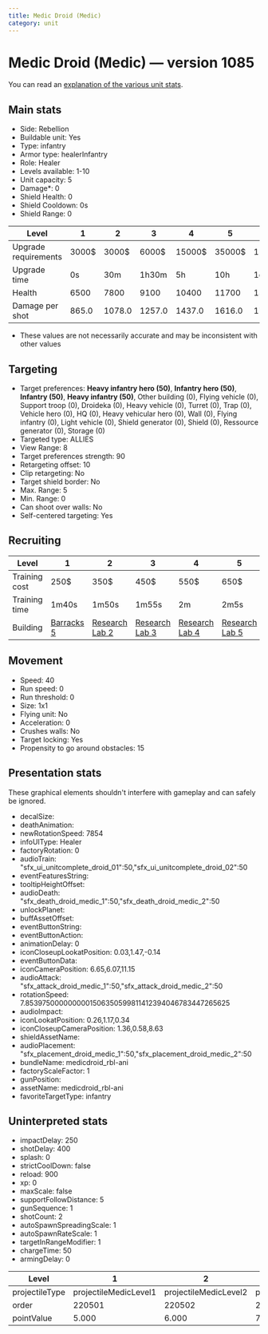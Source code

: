 ```yaml
---
title: Medic Droid (Medic)
category: unit
---
```


# Medic Droid (Medic) — version 1085

You can read an [explanation  of the various unit stats](unitexplained.md).

## Main stats

  * Side: Rebellion
  * Buildable unit: Yes
  * Type: infantry
  * Armor type: healerInfantry
  * Role: Healer
  * Levels available: 1-10
  * Unit capacity: 5
  * Damage*: 0
  * Shield Health: 0
  * Shield Cooldown: 0s
  * Shield Range: 0

|Level               |1    |2     |3     |4     |5     |6      |7      |8      |9       |10      |
|--------------------|-----|------|------|------|------|-------|-------|-------|--------|--------|
|Upgrade requirements|3000$|3000$ |6000$ |15000$|35000$|115000$|175000$|350000$|1000000$|2000000$|
|Upgrade time        |0s   |30m   |1h30m |5h    |10h   |1d12h  |2d12h  |4d     |6d      |1w2d    |
|Health              |6500 |7800  |9100  |10400 |11700 |13000  |14300  |15600  |16900   |19500   |
|Damage per shot     |865.0|1078.0|1257.0|1437.0|1616.0|1795.0 |1976.0 |2155.0 |2334.0  |2693.0  |

* These values are not necessarily accurate and may be inconsistent with other values

## Targeting

  * Target preferences: **Heavy infantry hero (50)**, **Infantry hero (50)**, **Infantry (50)**, **Heavy infantry (50)**, Other building (0), Flying vehicle (0), Support troop (0), Droideka (0), Heavy vehicle (0), Turret (0), Trap (0), Vehicle hero (0), HQ (0), Heavy vehicular hero (0), Wall (0), Flying infantry (0), Light vehicle (0), Shield generator (0), Shield (0), Ressource generator (0), Storage (0)
  * Targeted type: ALLIES
  * View Range: 8
  * Target preferences strength: 90
  * Retargeting offset: 10
  * Clip retargeting: No
  * Target shield border: No
  * Max. Range: 5
  * Min. Range: 0
  * Can shoot over walls: No
  * Self-centered targeting: Yes

## Recruiting

|Level        |1                               |2                                     |3                                     |4                                     |5                                     |6                                     |7                                     |8                                     |9                                     |10                                     |
|-------------|--------------------------------|--------------------------------------|--------------------------------------|--------------------------------------|--------------------------------------|--------------------------------------|--------------------------------------|--------------------------------------|--------------------------------------|---------------------------------------|
|Training cost|250$                            |350$                                  |450$                                  |550$                                  |650$                                  |750$                                  |850$                                  |1000$                                 |1050$                                 |1150$                                  |
|Training time|1m40s                           |1m50s                                 |1m55s                                 |2m                                    |2m5s                                  |2m10s                                 |2m15s                                 |2m20s                                 |2m25s                                 |2m30s                                  |
|Building     |[Barracks 5](rebelBarracks.html)|[Research Lab 2](rebelOffenseLab.html)|[Research Lab 3](rebelOffenseLab.html)|[Research Lab 4](rebelOffenseLab.html)|[Research Lab 5](rebelOffenseLab.html)|[Research Lab 6](rebelOffenseLab.html)|[Research Lab 7](rebelOffenseLab.html)|[Research Lab 8](rebelOffenseLab.html)|[Research Lab 9](rebelOffenseLab.html)|[Research Lab 10](rebelOffenseLab.html)|

## Movement

  * Speed: 40
  * Run speed: 0
  * Run threshold: 0
  * Size: 1x1
  * Flying unit: No
  * Acceleration: 0
  * Crushes walls: No
  * Target locking: Yes
  * Propensity to go around obstacles: 15

## Presentation stats

These graphical elements shouldn't interfere with gameplay and can safely be ignored.

  * decalSize: 
  * deathAnimation: 
  * newRotationSpeed: 7854
  * infoUIType: Healer
  * factoryRotation: 0
  * audioTrain: "sfx_ui_unitcomplete_droid_01":50,"sfx_ui_unitcomplete_droid_02":50
  * eventFeaturesString: 
  * tooltipHeightOffset: 
  * audioDeath: "sfx_death_droid_medic_1":50,"sfx_death_droid_medic_2":50
  * unlockPlanet: 
  * buffAssetOffset: 
  * eventButtonString: 
  * eventButtonAction: 
  * animationDelay: 0
  * iconCloseupLookatPosition: 0.03,1.47,-0.14
  * eventButtonData: 
  * iconCameraPosition: 6.65,6.07,11.15
  * audioAttack: "sfx_attack_droid_medic_1":50,"sfx_attack_droid_medic_2":50
  * rotationSpeed: 7.8539750000000001506350599811412394046783447265625
  * audioImpact: 
  * iconLookatPosition: 0.26,1.17,0.34
  * iconCloseupCameraPosition: 1.36,0.58,8.63
  * shieldAssetName: 
  * audioPlacement: "sfx_placement_droid_medic_1":50,"sfx_placement_droid_medic_2":50
  * bundleName: medicdroid_rbl-ani
  * factoryScaleFactor: 1
  * gunPosition: 
  * assetName: medicdroid_rbl-ani
  * favoriteTargetType: infantry

## Uninterpreted stats

  * impactDelay: 250
  * shotDelay: 400
  * splash: 0
  * strictCoolDown: false
  * reload: 900
  * xp: 0
  * maxScale: false
  * supportFollowDistance: 5
  * gunSequence: 1
  * shotCount: 2
  * autoSpawnSpreadingScale: 1
  * autoSpawnRateScale: 1
  * targetInRangeModifier: 1
  * chargeTime: 50
  * armingDelay: 0

|Level         |1                    |2                    |3                    |4                    |5                    |6                    |7                    |8                    |9                    |10                    |
|--------------|---------------------|---------------------|---------------------|---------------------|---------------------|---------------------|---------------------|---------------------|---------------------|----------------------|
|projectileType|projectileMedicLevel1|projectileMedicLevel2|projectileMedicLevel3|projectileMedicLevel4|projectileMedicLevel5|projectileMedicLevel6|projectileMedicLevel7|projectileMedicLevel8|projectileMedicLevel9|projectileMedicLevel10|
|order         |220501               |220502               |220503               |220504               |220505               |220506               |220507               |220508               |220509               |220510                |
|pointValue    |5.000                |6.000                |7.000                |8.000                |9.000                |10.000               |11.000               |12.000               |13.000               |15.000                |

